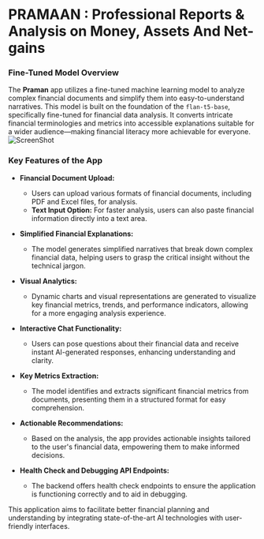 # PRAMAAN : Professional Reports & Analysis on Money, Assets And Net-gains


### Fine-Tuned Model Overview
The **Praman** app utilizes a fine-tuned machine learning model to analyze complex financial documents and simplify them into easy-to-understand narratives. This model is built on the foundation of the `flan-t5-base`, specifically fine-tuned for financial data analysis. It converts intricate financial terminologies and metrics into accessible explanations suitable for a wider audience—making financial literacy more achievable for everyone.
![ScreenShot](https://github.com/iamharshit188/PRAMAAN/blob/main/Screenshot%202025-03-28%20at%203.49.24%E2%80%AFPM.png?raw=true)
### Key Features of the App

- **Financial Document Upload:**
  - Users can upload various formats of financial documents, including PDF and Excel files, for analysis.
  - **Text Input Option:** For faster analysis, users can also paste financial information directly into a text area.

- **Simplified Financial Explanations:**
  - The model generates simplified narratives that break down complex financial data, helping users to grasp the critical insight without the technical jargon.

- **Visual Analytics:**
  - Dynamic charts and visual representations are generated to visualize key financial metrics, trends, and performance indicators, allowing for a more engaging analysis experience.

- **Interactive Chat Functionality:**
  - Users can pose questions about their financial data and receive instant AI-generated responses, enhancing understanding and clarity.

- **Key Metrics Extraction:**
  - The model identifies and extracts significant financial metrics from documents, presenting them in a structured format for easy comprehension.

- **Actionable Recommendations:**
  - Based on the analysis, the app provides actionable insights tailored to the user's financial data, empowering them to make informed decisions.

- **Health Check and Debugging API Endpoints:**
  - The backend offers health check endpoints to ensure the application is functioning correctly and to aid in debugging.

This application aims to facilitate better financial planning and understanding by integrating state-of-the-art AI technologies with user-friendly interfaces.
